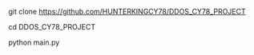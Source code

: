git clone https://github.com/HUNTERKINGCY78/DDOS_CY78_PROJECT

cd DDOS_CY78_PROJECT

python main.py
